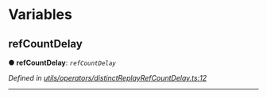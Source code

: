 

# Variables

<a id="refcountdelay"></a>

##  refCountDelay

**● refCountDelay**: *`refCountDelay`*

*Defined in [utils/operators/distinctReplayRefCountDelay.ts:12](https://github.com/paritytech/js-libs/blob/b3dd4f2/packages/light.js/src/utils/operators/distinctReplayRefCountDelay.ts#L12)*

___

